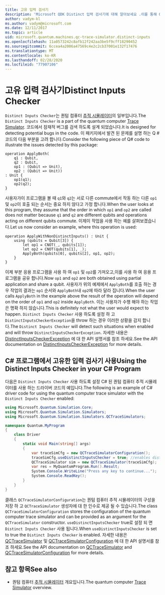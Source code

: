 ```yaml
---
title: 고유 입력 검사기
description: 'Microsoft QDK Distinct 입력 검사기에 대해 알아보세요 .이를 통해 Q # 코드를 확인 하 여 공유 하는 데 문제가 발생할 수 있습니다.'
author: vadym-kl
ms.author: vadym@microsoft.com
ms.date: 12/11/2017
ms.topic: article
uid: microsoft.quantum.machines.qc-trace-simulator.distinct-inputs
ms.openlocfilehash: 11a0573242c8afb12f242aa3be5f9cff18290452
ms.sourcegitcommit: 6ccea4a2006a47569c4e2c2cb37001e132f17476
ms.translationtype: MT
ms.contentlocale: ko-KR
ms.lasthandoff: 02/28/2020
ms.locfileid: "77907106"
---
```

# <a name="distinct-inputs-checker"></a><span data-ttu-id="9497b-103">고유 입력 검사기</span><span class="sxs-lookup"><span data-stu-id="9497b-103">Distinct Inputs Checker</span></span>

<span data-ttu-id="9497b-104">`Distinct Inputs Checker`는 퀀텀 컴퓨터 [추적 시뮬레이터](xref:microsoft.quantum.machines.qc-trace-simulator.intro)의 일부입니다.</span><span class="sxs-lookup"><span data-stu-id="9497b-104">The `Distinct Inputs Checker` is a part of the quantum computer [Trace Simulator](xref:microsoft.quantum.machines.qc-trace-simulator.intro).</span></span> <span data-ttu-id="9497b-105">코드에서 잠재적 버그를 검색 하도록 설계 되었습니다.</span><span class="sxs-lookup"><span data-stu-id="9497b-105">It is designed for detecting potential bugs in the code.</span></span> <span data-ttu-id="9497b-106">이 패키지에서 발견 된 문제를 설명 하는 Q # 코드의 다음 부분을 고려 합니다.</span><span class="sxs-lookup"><span data-stu-id="9497b-106">Consider the following piece of Q# code to illustrate the issues detected by this package:</span></span>

```qsharp
operation ApplyBoth(
    q1 : Qubit,
    q2 : Qubit,
    op1 : (Qubit => Unit),
    op2 : (Qubit => Unit))
: Unit {
    op1(q1);
    op2(q2);
}
```

<span data-ttu-id="9497b-107">사용자가이 프로그램을 볼 때 `q1`와 `q2`는 서로 다른 commute에서 작동 하는 다른 `op1` 및 `op2`이 호출 되는 순서는 중요 하지 않다고 가정 합니다.</span><span class="sxs-lookup"><span data-stu-id="9497b-107">When the user looks at this program, they assume that the order in which `op1` and `op2` are called does not matter because `q1` and `q2` are different qubits and operations acting on different qubits commute.</span></span> <span data-ttu-id="9497b-108">이제이 작업을 사용 하는 예를 살펴보겠습니다.</span><span class="sxs-lookup"><span data-stu-id="9497b-108">Let us now consider an example, where this operation is used:</span></span>

```qsharp
operation ApplyWithNonDistinctInputs() : Unit {
    using (qubits = Qubit[3]) {
        let op1 = CNOT(_, qubits[1]);
        let op2 = CNOT(qubits[1], _);
        ApplyBoth(qubits[0], qubits[2], op1, op2);
    }
}
```

<span data-ttu-id="9497b-109">이제 부분 응용 프로그램을 사용 하 여 `op1` 및 `op2`를 가져오고,이를 사용 하 여 응용 프로그램을 공유 합니다.</span><span class="sxs-lookup"><span data-stu-id="9497b-109">Now `op1` and `op2` are both obtained using partial application and share a qubit.</span></span> <span data-ttu-id="9497b-110">사용자가 위의 예제에서 `ApplyBoth`를 호출 하는 경우 작업의 결과는 `op1` 순서와 `ApplyBoth`내 `op2`에 따라 달라 집니다.</span><span class="sxs-lookup"><span data-stu-id="9497b-110">When the user calls `ApplyBoth` in the example above the result of the operation will depend on the order of `op1` and `op2` inside `ApplyBoth`.</span></span> <span data-ttu-id="9497b-111">이는 사용자가 수행 해야 하는 작업은 명확 하지 않습니다.</span><span class="sxs-lookup"><span data-stu-id="9497b-111">This is definitely not what the user would expect to happen.</span></span> <span data-ttu-id="9497b-112">`Distinct Inputs Checker` 사용 하도록 설정 하 고 `DistinctInputsCheckerException`을 throw 하는 경우 이러한 상황을 감지 합니다.</span><span class="sxs-lookup"><span data-stu-id="9497b-112">The `Distinct Inputs Checker` will detect such situations when enabled and will throw `DistinctInputsCheckerException`.</span></span> <span data-ttu-id="9497b-113">자세한 내용은 [DistinctInputsCheckerException](https://docs.microsoft.com/dotnet/api/Microsoft.Quantum.Simulation.Simulators.QCTraceSimulators.DistinctInputsCheckerException) 에 대 한 API 설명서를 참조 하세요.</span><span class="sxs-lookup"><span data-stu-id="9497b-113">See the API documentation on [DistinctInputsCheckerException](https://docs.microsoft.com/dotnet/api/Microsoft.Quantum.Simulation.Simulators.QCTraceSimulators.DistinctInputsCheckerException) for more details.</span></span>

## <a name="using-the-distinct-inputs-checker-in-your-c-program"></a><span data-ttu-id="9497b-114">C# 프로그램에서 고유한 입력 검사기 사용</span><span class="sxs-lookup"><span data-stu-id="9497b-114">Using the Distinct Inputs Checker in your C# Program</span></span>

<span data-ttu-id="9497b-115">다음은 `Distinct Inputs Checker` 사용 하도록 설정 C# 된 퀀텀 컴퓨터 추적 시뮬레이터를 사용 하는 드라이버 코드의 예입니다.</span><span class="sxs-lookup"><span data-stu-id="9497b-115">The following is an example of C# driver code for using the quantum computer trace simulator with the `Distinct Inputs Checker` enabled:</span></span>

```csharp
using Microsoft.Quantum.Simulation.Core;
using Microsoft.Quantum.Simulation.Simulators;
using Microsoft.Quantum.Simulation.Simulators.QCTraceSimulators;

namespace Quantum.MyProgram
{
    class Driver
    {
        static void Main(string[] args)
        {
            var traceSimCfg = new QCTraceSimulatorConfiguration();
            traceSimCfg.useDistinctInputsChecker = true; //enables distinct inputs checker
            QCTraceSimulator sim = new QCTraceSimulator(traceSimCfg);
            var res = MyQuantumProgram.Run().Result;
            System.Console.WriteLine("Press any key to continue...");
            System.Console.ReadKey();
        }
    }
}
```

<span data-ttu-id="9497b-116">클래스 `QCTraceSimulatorConfiguration`는 퀀텀 컴퓨터 추적 시뮬레이터의 구성을 저장 하 고 `QCTraceSimulator` 생성자에 대 한 인수로 제공 될 수 있습니다.</span><span class="sxs-lookup"><span data-stu-id="9497b-116">The class `QCTraceSimulatorConfiguration` stores the configuration of the quantum computer trace simulator and can be provided as an argument for the `QCTraceSimulator` constructor.</span></span> <span data-ttu-id="9497b-117">`useDistinctInputsChecker` true로 설정 되 면 `Distinct Inputs Checker` 사용 됩니다.</span><span class="sxs-lookup"><span data-stu-id="9497b-117">When `useDistinctInputsChecker` is set to true the `Distinct Inputs Checker` is enabled.</span></span> <span data-ttu-id="9497b-118">자세한 내용은 [QCTraceSimulator](https://docs.microsoft.com/dotnet/api/Microsoft.Quantum.Simulation.Simulators.QCTraceSimulators.QCTraceSimulator) 및 [QCTraceSimulatorConfiguration](https://docs.microsoft.com/dotnet/api/Microsoft.Quantum.Simulation.Simulators.QCTraceSimulators.QCTraceSimulatorConfiguration?) 에 대 한 API 설명서를 참조 하세요.</span><span class="sxs-lookup"><span data-stu-id="9497b-118">See the API documentation on [QCTraceSimulator](https://docs.microsoft.com/dotnet/api/Microsoft.Quantum.Simulation.Simulators.QCTraceSimulators.QCTraceSimulator) and [QCTraceSimulatorConfiguration](https://docs.microsoft.com/dotnet/api/Microsoft.Quantum.Simulation.Simulators.QCTraceSimulators.QCTraceSimulatorConfiguration?) for more details.</span></span>

## <a name="see-also"></a><span data-ttu-id="9497b-119">참고 항목</span><span class="sxs-lookup"><span data-stu-id="9497b-119">See also</span></span>

- <span data-ttu-id="9497b-120">퀀텀 컴퓨터 [추적 시뮬레이터](xref:microsoft.quantum.machines.qc-trace-simulator.intro) 개요입니다.</span><span class="sxs-lookup"><span data-stu-id="9497b-120">The quantum computer [Trace Simulator](xref:microsoft.quantum.machines.qc-trace-simulator.intro) overview.</span></span>

